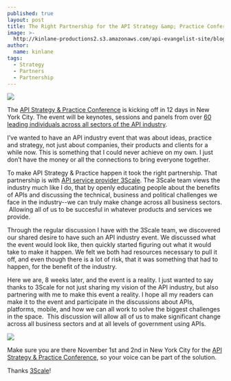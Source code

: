 ```yaml
---
published: true
layout: post
title: The Right Partnership for the API Strategy &amp; Practice Conference
image: >-
  http://kinlane-productions2.s3.amazonaws.com/api-evangelist-site/blog/3scale-logo.png
author:
  name: kinlane
tags:
  - Strategy
  - Partners
  - Partnership
---
```

[![](https://s3.amazonaws.com/kinlane-productions2/api-service-providers/3scale-logo.jpg)](https://www.3scale.net/ "3Scale")

The [API Strategy & Practice Conference](http://www.apistrategyconference.com/) is kicking off in 12 days in New York City. The event will be keynotes, sessions and panels from over [60 leading individuals across all sectors of the API industry](http://www.apistrategyconference.com/speakers.php "60 leading individuals across all sectors of the API industry").

I’ve wanted to have an API industry event that was about ideas, practice and strategy, not just about companies, their products and clients for a while now. This is something that I could never achieve on my own. I just don’t have the money or all the connections to bring everyone together.

To make API Strategy & Practice happen it took the right partnership. That partnership is with [API service provider 3Scale](https://www.3scale.net/ "API service provider 3Scale"). The 3Scale team views the industry much like I do, that by openly educating people about the benefits of APIs and discussing the technical, business and political challenges we face in the industry--we can truly make change across all business sectors.  Allowing all of us to be succesful in whatever products and services we provide.

Through the regular discussion I have with the 3Scale team, we discovered our shared desire to have such an API industry event. We discussed what the event would look like, then quickly started figuring out what it would take to make it happen. We felt we both had resources necessary to pull it off, and even though there is a lot of risk, that it was something that had to happen, for the benefit of the industry.

Here we are, 8 weeks later, and the event is a reality. I just wanted to say thanks to 3Scale for not just sharing my vision of the API industry, but also partnering with me to make this event a reality. I hope all my readers can make it to the event and participate in the discussions about APIs, platforms, mobile, and how we can all work to solve the biggest challenges in the space.  This discussion will allow all of us to make significant change across all business sectors and at all levels of government using APIs.

[![](https://s3.amazonaws.com/kinlane-productions2/events/api-strategy-practice-conference/api-strategy-home-1.png)](http://www.apistrategyconference.com/speakers.php)

Make sure you are there November 1st and 2nd in New York City for the [API Strategy & Practice Conference](http://www.apistrategyconference.com/speakers.php), so your voice can be part of the solution.

Thanks [3Scale](https://www.3scale.net/)!